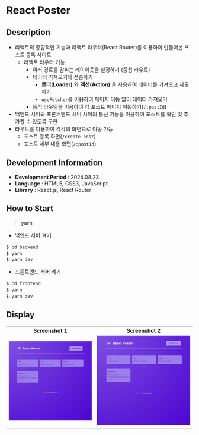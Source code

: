 # React Poster

## Description

- 리액트의 종합적인 기능과 리액트 라우터(React Router)를 이용하여 만들어본 포스트 등록 사이트
  - 리액트 라우터 기능
    - 여러 경로를 감싸는 레이아웃을 설정하기 (중첩 라우트)
    - 데이터 가져오기와 전송하기
      - **로더(Loader)** 와 **액션(Action)** 을 사용하여 데이터를 가져오고 제출하기
      - `useFetcher`를 이용하여 페이지 이동 없이 데이터 가져오기
    - 동적 라우팅을 이용하여 각 포스트 페이지 이동하기(`/:postId`)
- 백엔드 서버와 프론트엔드 서버 사이의 통신 기능을 이용하여 포스트를 확인 및 추가할 수 있도록 구현
- 라우트를 이용하여 각각의 화면으로 이동 가능
  - 포스트 등록 화면(`/create-post`)
  - 포스트 세부 내용 화면(`/:postId`)

## Development Information

- **Development Period** : 2024.08.23
- **Language** : HTML5, CSS3, JavaScript
- **Library** : React.js, React Router

## How to Start

> **yarn**

- 백엔드 서버 켜기

```bash
$ cd backend
$ yarn
$ yarn dev
```

- 프론트엔드 서버 켜기

```bash
$ cd frontend
$ yarn
$ yarn dev
```

## Display

<table>
<tr>
  <th>Screenshot 1</th>
  <th>Screenshot 2</th>
</tr>
<tr>
  <td><img src="./picture1.png" alt="메인 화면" width=500 /></td>
  <td><img src="./picture2.gif" alt="메인 화면" width=580 /></td>
</tr>
</table>
